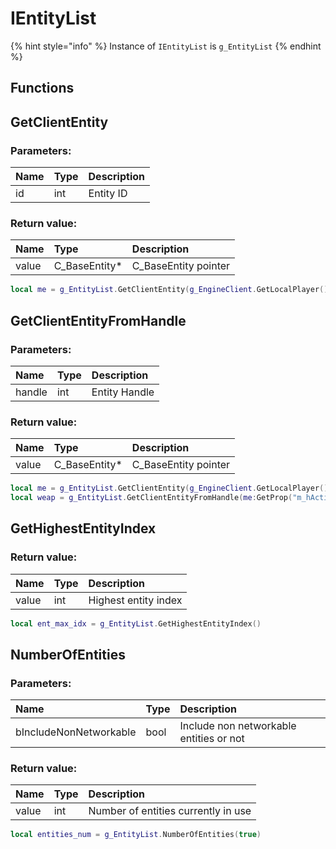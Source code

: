 # IEntityList

{% hint style="info" %}
Instance of `IEntityList` is `g_EntityList`
{% endhint %}

## Functions

## GetClientEntity

### Parameters:

| Name | Type | Description |
| :--- | :--- | :--- |
| id | int | Entity ID |

### Return value:

| Name | Type | Description |
| :--- | :--- | :--- |
| value | C\_BaseEntity\* | C\_BaseEntity pointer |

```lua
local me = g_EntityList.GetClientEntity(g_EngineClient.GetLocalPlayer())
```

## GetClientEntityFromHandle

### Parameters:

| Name | Type | Description |
| :--- | :--- | :--- |
| handle | int | Entity Handle |

### Return value:

| Name | Type | Description |
| :--- | :--- | :--- |
| value | C\_BaseEntity\* | C\_BaseEntity pointer |

```lua
local me = g_EntityList.GetClientEntity(g_EngineClient.GetLocalPlayer())
local weap = g_EntityList.GetClientEntityFromHandle(me:GetProp("m_hActiveWeapon"))
```

## GetHighestEntityIndex

### Return value:

| Name | Type | Description |
| :--- | :--- | :--- |
| value | int | Highest entity index |

```lua
local ent_max_idx = g_EntityList.GetHighestEntityIndex()
```

## NumberOfEntities

### Parameters:

| Name | Type | Description |
| :--- | :--- | :--- |
| bIncludeNonNetworkable | bool | Include non networkable entities or not |

### Return value:

| Name | Type | Description |
| :--- | :--- | :--- |
| value | int | Number of entities currently in use |

```lua
local entities_num = g_EntityList.NumberOfEntities(true)
```


